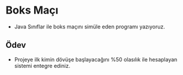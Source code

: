 # Boks Maçı
* Java Sınıflar ile boks maçını simüle eden programı yazıyoruz.
## Ödev
* Projeye ilk kimin dövüşe başlayacağını %50 olasılık ile hesaplayan sistemi entegre ediniz.